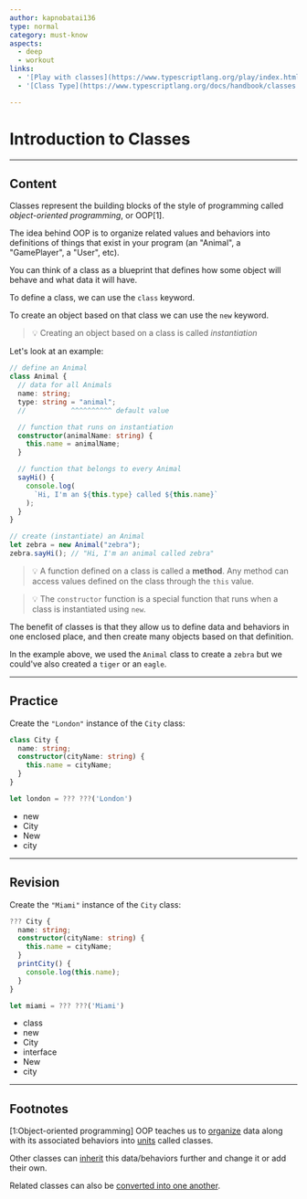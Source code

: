 ```yaml
---
author: kapnobatai136
type: normal
category: must-know
aspects:
  - deep
  - workout
links:
  - '[Play with classes](https://www.typescriptlang.org/play/index.html?ssl=1&ssc=1&pln=23&pc=51#code/PTAEBMFMDMEsDtKgIb1AQXrAtsgNgFADGeyAzmRlrnqAN4GiggTIAuyo0A9gE4p5amHPjKNQ8ZNkgAuUGTa8EAcwDc4tgE8ADrPmKVoALygARKhF5T6piyb2HoAHovXbiDGQBXPG1AA3fC9IAnEWaC94IjZYbjQ2AAt2UF5IyjjQBAVUGPZY+HEiOIVU6L4ACgsaADkpPRKVAEp6cSZE2DIAOklpYxRqfFrpG1AAX1DbMAiomIzE5IAjSDw45Uo2blBIf0heTSpLcTJkTQAJWHLmhgci+DJuPEhOleVy1vsAA3OAGlAASQA5Nh+qAACR0dpdLS6UagIj4R7gMEQhIdbp1UYfd6NEbjcYEFhEXiQdhIcpZDjwXJsSDNVAHGgER5+ABekAWvE4JkQAHcGfhyqY2RzkKYcQRhZzOsczhcccwwKYfv8gSCqvg4QjIEjJaKgA){website}'
  - '[Class Type](https://www.typescriptlang.org/docs/handbook/classes.html){documentation}'

---
```


# Introduction to Classes

---
## Content

Classes represent the building blocks of the style of programming called *object-oriented programming*, or OOP[1].

The idea behind OOP is to organize related values and behaviors into definitions of things that exist in your program (an "Animal", a "GamePlayer", a "User", etc).

You can think of a class as a blueprint that defines how some object will behave and what data it will have.

To define a class, we can use the `class` keyword.

To create an object based on that class we can use the `new` keyword.

> 💡 Creating an object based on a class is called *instantiation*

Let's look at an example:

```ts
// define an Animal
class Animal {
  // data for all Animals
  name: string;
  type: string = "animal";
  //           ^^^^^^^^^^ default value

  // function that runs on instantiation
  constructor(animalName: string) {
    this.name = animalName;
  }

  // function that belongs to every Animal
  sayHi() {
    console.log(
      `Hi, I'm an ${this.type} called ${this.name}`
    );
  }
}

// create (instantiate) an Animal
let zebra = new Animal("zebra");
zebra.sayHi(); // "Hi, I'm an animal called zebra"
```

> 💡 A function defined on a class is called a **method**. Any method can access values defined on the class through the `this` value.

> 💡 The `constructor` function is a special function that runs when a class is instantiated using `new`.

The benefit of classes is that they allow us to define data and behaviors in one enclosed place, and then create many objects based on that definition.

In the example above, we used the `Animal` class to create a `zebra` but we could've also created a `tiger` or an `eagle`.

---
## Practice

Create the `"London"` instance of the `City` class:

```ts
class City {
  name: string;
  constructor(cityName: string) {
    this.name = cityName;
  }
}

let london = ??? ???('London')
```

* new
* City
* New
* city

---
## Revision

Create the `"Miami"` instance of the `City` class:

```ts
??? City {
  name: string;
  constructor(cityName: string) {
    this.name = cityName;
  }
  printCity() {
    console.log(this.name);
  }
}

let miami = ??? ???('Miami')
```

* class
* new
* City
* interface
* New
* city

---
## Footnotes

[1:Object-oriented programming]
OOP teaches us to [organize](https://en.wikipedia.org/wiki/Encapsulation_(computer_programming)) data along with its associated behaviors into [units](https://en.wikipedia.org/wiki/Abstraction_(computer_science)) called classes.

Other classes can [inherit](https://en.wikipedia.org/wiki/Inheritance_(object-oriented_programming)) this data/behaviors further and change it or add their own.

Related classes can also be [converted into one another](https://en.wikipedia.org/wiki/Polymorphism_(computer_science)).
